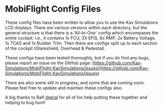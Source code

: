 # MobiFlight Config Files

These config files have been written to allow you to use the Kav Simulations LCD displays.
There are various versions within each directory, but the general structure is that there is a 'All-In-One' config which encompases the entire cockpit.
I.e., it contains 1x FCU, 2X EFIS, 6x RMP, 2x Battery Voltage, 1x TCAS and 1x Rudder Trim.
Then there are configs split up to each section of the cockpit (Glareshield, Overhead & Pedestal).

These configs have been tested thoroughly, but if you do find any bugs, please report an issue on the GitHub page: [https://github.com/Kav-Simulations/MobiFlight-KavSimulations/issues](https://github.com/Kav-Simulations/MobiFlight-KavSimulations/issues)

There are also some still in progress, and some that are coming soon.
Please feel free to update and maintain these configs also.

A big thanks to Ralf [@elral](https://github.com/elral) for all of his help putting these together and helping to bug hunt!
